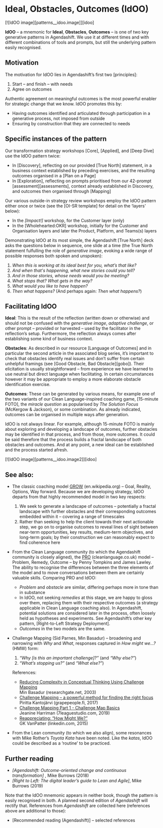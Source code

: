 # Ideal, Obstacles, Outcomes (IdOO)

[![IdOO image][patterns__idoo.image]][idoo]

**IdOO** – a mnemonic for **Ideal**, **Obstacles**, **Outcomes** – is one of two key generative patterns in Agendashift. We use it at different times and with different combinations of tools and prompts, but still the underlying pattern easily recognised.

## Motivation

The motivation for IdOO lies in Agendashift’s first two [principles]:

  1. Start – and finish – with needs
  2. Agree on outcomes

Authentic agreement on meaningful outcomes is the most powerful enabler for strategic change that we know. IdOO promotes this by:

  * Having outcomes identified and articulated through participation in a generative process, not imposed from outside
  * Ensuring by construction that they are connected to needs

## Specific instances of the pattern

Our transformation strategy workshops [Core], [Applied], and [Deep Dive] use the IdOO pattern twice:

  * In [Discovery], reflecting on our provided [True North] statement, in a business context established by preceding exercises, and the resulting outcomes organised in a [Plan on a Page]
  * In [Exploration], reflecting on prompts prioritised from our 42-prompt [assessment][assessments], context already established in Discovery, and outcomes then organised through [Mapping]

Our various outside-in strategy review workshops employ the IdOO pattern either once or twice (see the [OI-SR template] for detail on the ‘layers’ below):

  * In the *[Impact!]* workshop, for the Customer layer (only)
  * In the [Wholehearted:OKR] workshop, initially for the Customer and Organisation layers and later the Product, Platform, and Teams(s) layers

Demonstrating IdOO at its most simple, the Agendashift [True North] deck asks the questions below in sequence, one slide at a time (the True North statement fulfulling the role of *generative image*, evoking a wide range of possible responses both spoken and unspoken):

  1. *When this is working at its ideal best for you, what’s that like?*
  2. *And when that's happening, what new stories could you tell?*
  3. *And in those stories, whose needs would you be meeting?*
  4. *What stops that? What gets in the way?*
  5. *What would you like to have happen?*
  6. *Then what happens?* (And perhaps again: *Then what happens?*)

## Facilitating IdOO

**Ideal**: This is the result of the reflection (written down or otherwise) and should not be confused with the *generative image*, *adaptive challenge*, or other prompt – provided or harvested – used by the facilitator in the reflection’s setup. Furthermore, the reflection always comes after establishing some kind of business context.

**Obstacles**: As described in our resource [Language of Outcomes] and in particular the second article in the associated blog series, it’s important to check that obstacles identify real issues and don’t suffer from certain unhelpful framings (see [Good Obstacle, Bad Obstacle][gobo]). Their elicitation is usually straightforward – from experience we have learned to use neutral but direct language when facilitating. In certain circumstances however it may be appropriate to employ a more elaborate obstacle identification exercise.

**Outcomes**: These can be generated by various means, for example one of the two variants of our Clean Language-inspired coaching game, [15-minute FOTO], the *miracle question* as popularised by *The Solution Focus* (McKergow & Jackson), or some combination. As already indicated, outcomes can be organised in multiple ways after generation.

IdOO is not always linear. For example, although 15-minute FOTO is mainly about exploring and developing a landscape of outcomes, further obstacles may be identified in that process, and from those, more outcomes. It could be said therefore that the process builds a fractal landscape of both obstacles and outcomes. And at any point, a new ideal can be established and the process started afresh.

[![IdOO image][patterns__idoo.image2]][idoo]

## See also:

 *  The classic coaching model [GROW] \(en.wikipedia.org) – Goal, Reality, Options, Way forward. Because we are developing strategy, IdOO departs from that highly recommended model in two key respects: 
     1. We seek to generate a landscape of outcomes – potentially a fractal landscape with further obstacles and their corresponding outcomes embedded within it – covering a range of timescales
     2. Rather than seeking to help the client towards their next actionable step, we go on to organise outcomes to reveal lines of sight between near-term opportunities, key results, medium-term objectives, and long-term goals; by their construction we can reasonably expect to find coherence here
      
 *  From the Clean Language community (to which the Agendashift community is closely aligned), the [PRO] \(cleanlanguage.co.uk) model – Problem, Remedy, Outcome – by Penny Tompkins and James Lawley. The ability to recognise the differences between the three elements of the model and to move conversations between them are certainly valuable skills. Comparing PRO and IdOO: 
     + *Problem* and *obstacle* are similar, differing perhaps more in tone than in substance
     + In IdOO, not seeking *remedies* at this stage, we are happy to gloss over them, replacing them with their respective outcomes (a strategy applicable in Clean Language coaching also). In Agendashift, potential solutions are considered later in the process, often loosely held as hypotheses and experiments. See Agendashift’s other key pattern, [Right-to-Left Strategy Deployment].
     + *Outcomes* in the two models are the same.
      
 *  Challenge Mapping (Sid Parnes, Min Basadur) – broadening and narrowing with *Why* and *What*, responses captured in *How might we...?* (HMW) form:
     1. *“Why [is this an important challenge]?”* (and *“Why else?”*)
     2. *“What’s stopping us?”* (and *“What else?”*)
    
    References: 
     + [Reducing Complexity in Conceptual Thinking Using Challenge Mapping][BASADUR]  
    Min Basadur (researchgate.net, 2003) 
     + [Challenge Mapping – a powerful method for finding the right focus][KANTOJÄRVI]  
    Piritta Kantojärvi (grapepeople.fi, 2017) 
     + [Challenge Mapping Part 1 - Challenge Map Basics][HARRIMAN]  
    Jeanine Harriman (7leaguestudio.com, 2019)
     + [Reappreciating: “How Might We?”][VANPATTER]  
    GK VanPatter (linkedin.com, 2015)
      
 * From the Lean community (to which we also align), some resonances with Mike Rother’s *Toyota Kata* have been noted. Like the *katas*, IdOO could be described as a ‘routine’ to be practiced.

## Further reading

  * *[Agendashift: Outcome-oriented change and continuous transformation]* , Mike Burrows (2018)
  * *[Right to Left: The digital leader’s guide to Lean and Agile]*, Mike Burrows (2019)

  Note that the IdOO mnemonic appears in neither book, though the pattern is easily recognised in both. A planned second edition of *Agendashift* will rectify that. References from *Agendashift* are collected here (references above are additional to those):

  *  [Recommended reading (Agendashift)] – selected references


[GROW]: https://en.wikipedia.org/wiki/GROW_model
[PRO]: https://www.cleanlanguage.co.uk/PRO.html
[BASADUR]: https://www.researchgate.net/publication/228542745_Reducing_Complexity_in_Conceptual_Thinking_Using_Challenge_Mapping
[KANTOJÄRVI]: https://grapepeople.fi/en/blogikirjoitus/challenge-mapping/
[HARRIMAN]: https://www.7leaguestudio.com/blog/2019/5/26/challenge-mapping-part-1-challenge-map-basics
[VANPATTER]: https://www.linkedin.com/pulse/reappreciating-how-might-we-gk-vanpatter/
